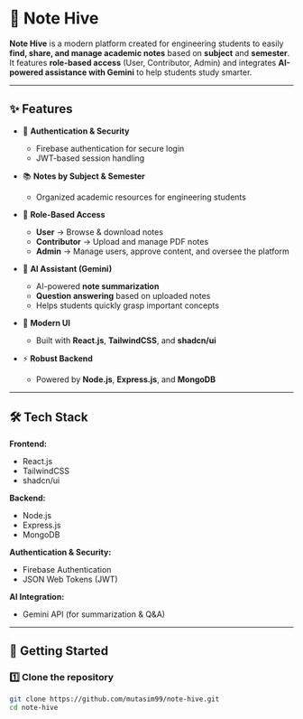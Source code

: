 # 📘 Note Hive  

**Note Hive** is a modern platform created for engineering students to easily **find, share, and manage academic notes** based on **subject** and **semester**.  
It features **role-based access** (User, Contributor, Admin) and integrates **AI-powered assistance with Gemini** to help students study smarter.  

---

## ✨ Features  

- 🔑 **Authentication & Security**
  - Firebase authentication for secure login  
  - JWT-based session handling  

- 📚 **Notes by Subject & Semester**
  - Organized academic resources for engineering students  

- 👥 **Role-Based Access**
  - **User** → Browse & download notes  
  - **Contributor** → Upload and manage PDF notes  
  - **Admin** → Manage users, approve content, and oversee the platform  

- 🤖 **AI Assistant (Gemini)**
  - AI-powered **note summarization**  
  - **Question answering** based on uploaded notes  
  - Helps students quickly grasp important concepts  

- 🎨 **Modern UI**
  - Built with **React.js**, **TailwindCSS**, and **shadcn/ui**  

- ⚡ **Robust Backend**
  - Powered by **Node.js**, **Express.js**, and **MongoDB**  

---



## 🛠️ Tech Stack  

**Frontend:**  
- React.js  
- TailwindCSS  
- shadcn/ui  

**Backend:**  
- Node.js  
- Express.js  
- MongoDB  

**Authentication & Security:**  
- Firebase Authentication  
- JSON Web Tokens (JWT)  

**AI Integration:**  
- Gemini API (for summarization & Q&A)  

---

## 🚀 Getting Started  

### 1️⃣ Clone the repository  
```bash
git clone https://github.com/mutasim99/note-hive.git
cd note-hive

